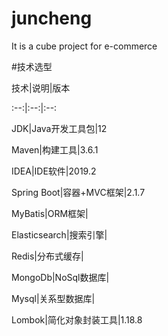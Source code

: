 # juncheng
It is a cube project for e-commerce

#技术选型

技术|说明|版本

:--:|:--:|:--:

JDK|Java开发工具包|12

Maven|构建工具|3.6.1

IDEA|IDE软件|2019.2

Spring Boot|容器+MVC框架|2.1.7

MyBatis|ORM框架|

Elasticsearch|搜索引擎|

Redis|分布式缓存|

MongoDb|NoSql数据库|

Mysql|关系型数据库|

Lombok|简化对象封装工具|1.18.8